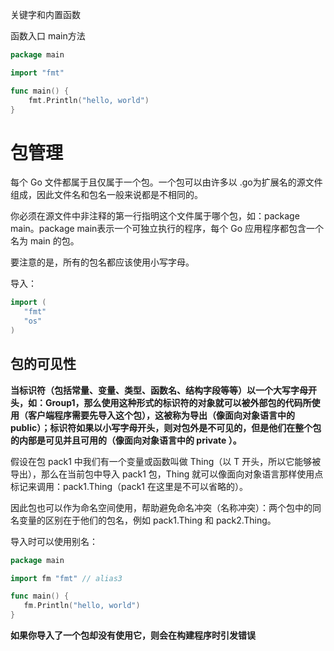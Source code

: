 关键字和内置函数

函数入口
main方法
```go
package main

import "fmt"

func main() {
	fmt.Println("hello, world")
}
```

# 包管理
每个 Go 文件都属于且仅属于一个包。一个包可以由许多以 .go为扩展名的源文件组成，因此文件名和包名一般来说都是不相同的。

你必须在源文件中非注释的第一行指明这个文件属于哪个包，如：package main。package main表示一个可独立执行的程序，每个 Go 应用程序都包含一个名为 main 的包。

要注意的是，所有的包名都应该使用小写字母。

导入：
```go
import (
   "fmt"
   "os"
)
```

## 包的可见性
**当标识符（包括常量、变量、类型、函数名、结构字段等等）以一个大写字母开头，如：Group1，那么使用这种形式的标识符的对象就可以被外部包的代码所使用（客户端程序需要先导入这个包），这被称为导出（像面向对象语言中的 public）；标识符如果以小写字母开头，则对包外是不可见的，但是他们在整个包的内部是可见并且可用的（像面向对象语言中的 private ）。**

假设在包 pack1 中我们有一个变量或函数叫做 Thing（以 T 开头，所以它能够被导出），那么在当前包中导入 pack1 包，Thing 就可以像面向对象语言那样使用点标记来调用：pack1.Thing（pack1 在这里是不可以省略的）。

因此包也可以作为命名空间使用，帮助避免命名冲突（名称冲突）：两个包中的同名变量的区别在于他们的包名，例如 pack1.Thing 和 pack2.Thing。

导入时可以使用别名：
```go
package main

import fm "fmt" // alias3

func main() {
   fm.Println("hello, world")
}
```

**如果你导入了一个包却没有使用它，则会在构建程序时引发错误**

